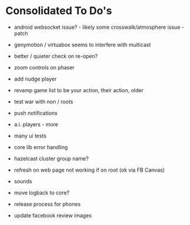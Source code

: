 Consolidated To Do's
====================

- android websocket issue? - likely some crosswalk/atmosphere issue - patch
- genymotion / virtuabox seems to interfere with multicast
-  better / quieter check on re-open?
- zoom controls on phaser
- add nudge player
- revamp game list to be your action, their action, older
- test war with non / roots
- push notifications
- a.i. players - more
- many ui tests
- core lib error handling
- hazelcast cluster group name?
- refresh on web page not working if on root (ok via FB Canvas)
- sounds
-  move logback to core?
- release process for phones

- update facebook review images
